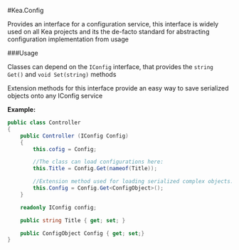 ﻿#Kea.Config

Provides an interface for a configuration service, this interface is widely used on all Kea projects and its the de-facto standard for abstracting configuration implementation from usage

###Usage

Classes can depend on the `IConfig` interface, that provides the `string Get()` and `void Set(string)` methods

Extension methods for this interface provide an easy way to save serialized objects onto any IConfig service

**Example:**
````C#
public class Controller
{
	public Controller (IConfig Config)
	{
		this.cofig = Config;

		//The class can load configurations here:
		this.Title = Config.Get(nameof(Title));

		//Extension method used for loading serialized complex objects:
		this.Config = Config.Get<ConfigObject>();
	}

	readonly IConfig config;

	public string Title { get; set; }

	public ConfigObject Config { get; set;}
}
````